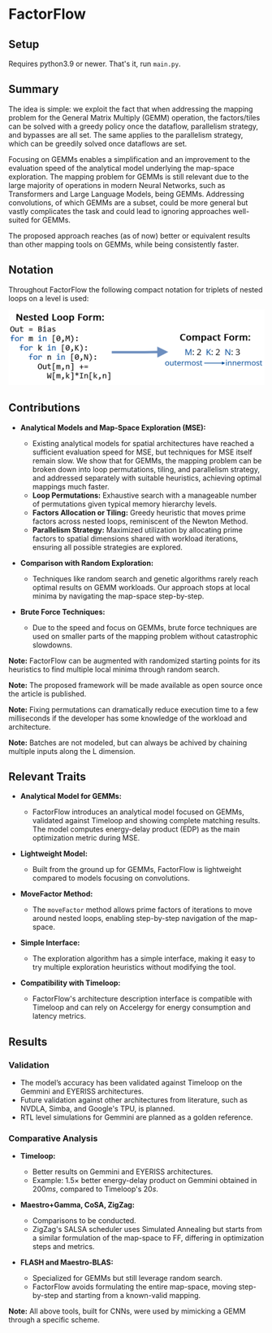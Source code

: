 # FactorFlow

## Setup

Requires python3.9 or newer. That's it, run `main.py`.

## Summary

The idea is simple: we exploit the fact that when addressing the mapping problem for the General Matrix Multiply (GEMM) operation, the factors/tiles can be solved with a greedy policy once the dataflow, parallelism strategy, and bypasses are all set. The same applies to the parallelism strategy, which can be greedily solved once dataflows are set.

Focusing on GEMMs enables a simplification and an improvement to the evaluation speed of the analytical model underlying the map-space exploration. The mapping problem for GEMMs is still relevant due to the large majority of operations in modern Neural Networks, such as Transformers and Large Language Models, being GEMMs. Addressing convolutions, of which GEMMs are a subset, could be more general but vastly complicates the task and could lead to ignoring approaches well-suited for GEMMs.

The proposed approach reaches (as of now) better or equivalent results than other mapping tools on GEMMs, while being consistently faster.

## Notation

Throughout FactorFlow the following compact notation for triplets of nested loops on a level is used:

![compact form like: M:2 K:24 N:64 (outermost to innermost loop)](/static/compact_notation.png)

## Contributions

- **Analytical Models and Map-Space Exploration (MSE):** 
  - Existing analytical models for spatial architectures have reached a sufficient evaluation speed for MSE, but techniques for MSE itself remain slow. We show that for GEMMs, the mapping problem can be broken down into loop permutations, tiling, and parallelism strategy, and addressed separately with suitable heuristics, achieving optimal mappings much faster.
  - **Loop Permutations:** Exhaustive search with a manageable number of permutations given typical memory hierarchy levels.
  - **Factors Allocation or Tiling:** Greedy heuristic that moves prime factors across nested loops, reminiscent of the Newton Method.
  - **Parallelism Strategy:** Maximized utilization by allocating prime factors to spatial dimensions shared with workload iterations, ensuring all possible strategies are explored.

- **Comparison with Random Exploration:**
  - Techniques like random search and genetic algorithms rarely reach optimal results on GEMM workloads. Our approach stops at local minima by navigating the map-space step-by-step.

- **Brute Force Techniques:**
  - Due to the speed and focus on GEMMs, brute force techniques are used on smaller parts of the mapping problem without catastrophic slowdowns.

**Note:** FactorFlow can be augmented with randomized starting points for its heuristics to find multiple local minima through random search.

**Note:** The proposed framework will be made available as open source once the article is published.

**Note:** Fixing permutations can dramatically reduce execution time to a few milliseconds if the developer has some knowledge of the workload and architecture.

**Note:** Batches are not modeled, but can always be achived by chaining multiple inputs along the L dimension.

## Relevant Traits

- **Analytical Model for GEMMs:**
  - FactorFlow introduces an analytical model focused on GEMMs, validated against Timeloop and showing complete matching results. The model computes energy-delay product (EDP) as the main optimization metric during MSE.

- **Lightweight Model:**
  - Built from the ground up for GEMMs, FactorFlow is lightweight compared to models focusing on convolutions.

- **MoveFactor Method:**
  - The `moveFactor` method allows prime factors of iterations to move around nested loops, enabling step-by-step navigation of the map-space.

- **Simple Interface:**
  - The exploration algorithm has a simple interface, making it easy to try multiple exploration heuristics without modifying the tool.

- **Compatibility with Timeloop:**
  - FactorFlow's architecture description interface is compatible with Timeloop and can rely on Accelergy for energy consumption and latency metrics.

## Results

### Validation

- The model’s accuracy has been validated against Timeloop on the Gemmini and EYERISS architectures.
- Future validation against other architectures from literature, such as NVDLA, Simba, and Google's TPU, is planned.
- RTL level simulations for Gemmini are planned as a golden reference.

### Comparative Analysis

- **Timeloop:**
  - Better results on Gemmini and EYERISS architectures.
  - Example: $1.5\times$ better energy-delay product on Gemmini obtained in $200ms$, compared to Timeloop's $20s$.

- **Maestro+Gamma, CoSA, ZigZag:**
  - Comparisons to be conducted.
  - ZigZag's SALSA scheduler uses Simulated Annealing but starts from a similar formulation of the map-space to FF, differing in optimization steps and metrics.

- **FLASH and Maestro-BLAS:**
  - Specialized for GEMMs but still leverage random search.
  - FactorFlow avoids formulating the entire map-space, moving step-by-step and starting from a known-valid mapping.

**Note:** All above tools, built for CNNs, were used by mimicking a GEMM through a specific scheme.